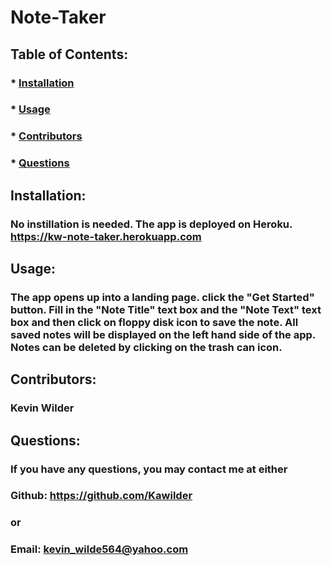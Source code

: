 
  # Note-Taker
  
  ## Table of Contents:
  ###  * [Installation](#installation)
  ###  * [Usage](#usage)
  ###  * [Contributors](#contributors)
  ###  * [Questions](#questions)
  
  ## Installation:
  ### No instillation is needed. The app is deployed on Heroku. https://kw-note-taker.herokuapp.com

  ## Usage:
  ### The app opens up into a landing page. click the "Get Started" button. Fill in the "Note Title" text box and the "Note Text" text box and then click on floppy disk icon to save the note. All saved notes will be displayed on the left hand side of the app. Notes can be deleted by clicking on the trash can icon.

  ## Contributors:
  ### Kevin Wilder

  ## Questions:
  ### If you have any questions, you may contact me at either
  ### Github: https://github.com/Kawilder
  ### or
  ### Email: kevin_wilde564@yahoo.com

